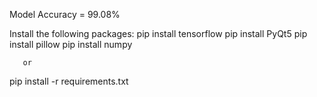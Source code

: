 Model  Accuracy = 99.08%



Install the following packages:
pip install tensorflow
pip install PyQt5
pip install pillow
pip install numpy


       or

pip install -r requirements.txt
